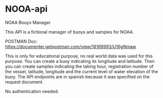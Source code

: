 # NOOA-api
NOAA Bouys Manager

This API is a fictional manager of buoys and samples for NOAA.


POSTMAN Doc: https://documenter.getpostman.com/view/16169993/U16gNmaw


This is only for educational purpose, no real world data was used for this purpose. You can create a buoy indicating its longitude and latitude. Then you can create samples indicating the taking hour, registration number of the vessel, latitude, longitude and the current level of water elevation of the buoy. The API endpoints are in spanish because it was specified on the request document.


No authentication needed.

